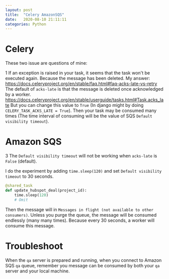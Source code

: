 ```yaml
---
layout: post
title:  "Celery AmazonSQS"
date:   2020-08-10 21:11:11
categories: Python
---
```


# Celery
These two issue are questions of mine:

1 If an exception is raised in your task, it seems that the task won't be executed again.
Because the message has been deleted.
My answer: https://docs.celeryproject.org/en/stable/faq.html#faq-acks-late-vs-retry
The default of `acks-late` is that the message is deleted once acknowledged by a worker.
https://docs.celeryproject.org/en/stable/userguide/tasks.html#Task.acks_late
But you can change this value to `True` (In django might by doing `CELERY_TASK_ACKS_LATE = True`).
Then your task may be consumed many times (The time interval of consuming will be the value of SQS `Default visibility timeout`).

# Amazon SQS
3 The `Default visibility timeout` will not be working when `acks-late` is `False` (default).

I do the experiment by adding `time.sleep(120)` and set `Default visibility timeout` to 30 seconds.
```python
@shared_task
def update_hubspot_deal(project_id):
    time.sleep(120)
    # Omit
```
Then the message will in `Messages in flight (not available to other consumers)`.
Unless you purge the queue, the message will be consumed endlessly (many many times).
Because every 30 seconds, a worker will consume this message.

# Troubleshoot
When the `qa` server is prepared and running, when you connect to Amazon SQS `qa` queue, 
remember you message can be consumed by both your `qa` server and your local machine.
